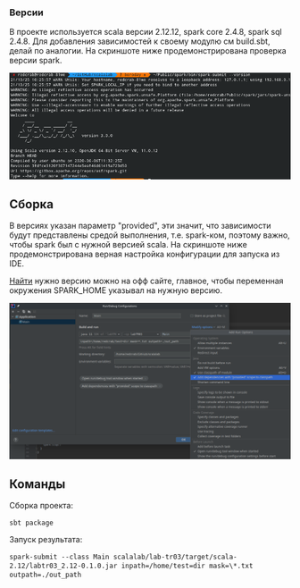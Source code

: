 ### Версии
В проекте используется scala версии 2.12.12, spark core 2.4.8, spark sql 2.4.8. Для добавления зависимостей к своему модулю  см  build.sbt, делай по аналогии. На скриншоте ниже продемонстрирована проверка версии spark.

![Версия spark](./pictures/version.png)

## Сборка
В версиях указан параметр "provided", эти значит, что зависимости будут представлены средой выполнения, т.е. spark-ком, поэтому важно, чтобы spark был с нужной версией scala. На скриншоте ниже продемонстрирована верная настройка конфигурации для запуска из IDE.


[Найти](https://spark.apache.org/downloads.html) нужно версию можно на офф сайте, главное, чтобы переменная окружения SPARK_HOME указывал на нужную версию.

![Настройка IDE](./pictures/settings.png)


## Команды

Сборка проекта: 
```shell
sbt package
```
Запуск результата: 
```
spark-submit --class Main scalalab/lab-tr03/target/scala-2.12/labtr03_2.12-0.1.0.jar inpath=/home/test=dir mask=\*.txt outpath=./out_path
```



